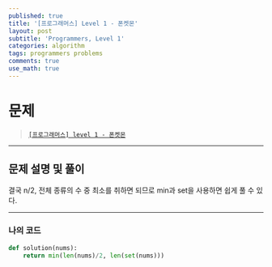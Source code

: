 ```yaml
---
published: true
title: '[프로그래머스] Level 1 - 폰켓몬'
layout: post
subtitle: 'Programmers, Level 1'
categories: algorithm
tags: programmers problems
comments: true
use_math: true
---
```


# **문제**

> [`[프로그래머스] level 1 - 폰켓몬`](https://school.programmers.co.kr/learn/courses/30/lessons/1845)

---
## **문제 설명 및 풀이**

결국 n/2, 전체 종류의 수 중 최소를 취하면 되므로 min과 set을 사용하면 쉽게 풀 수 있다.

---
### 나의 코드
```python
def solution(nums):
    return min(len(nums)/2, len(set(nums)))
```
